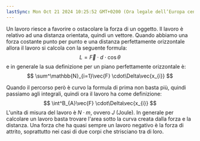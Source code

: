 ```yaml
---
lastSync: Mon Oct 21 2024 10:25:52 GMT+0200 (Ora legale dell’Europa centrale)
---
```

Un lavoro riesce a favorire o ostacolare la forza di un oggetto. Il lavoro è relativo ad una distanza orientata, quindi un vettore. Quando abbiamo una forza costante punto per punto e una distanza perfettamente orizzontale allora il lavoro si calcola con la seguente formula:
$$
L=\vec{F}\cdot d \cdot\cos \theta
$$
e in generale la sua definizione per un piano perfettamente orizzontale è:
$$
\sum^\mathbb{N}_{i=1}\vec{F} \cdot\Delta\vec{x_{i}}
$$

Quando il percorso però è curvo la formula di prima non basta più, quindi passiamo agli integrali, quindi ora il lavoro ha come definizione:
$$
\int^B_{A}\vec{F} \cdot\Delta\vec{x_{i}}
$$
L'unita di misura del lavoro è $N\cdot m$, ovvero $J$ (Joule).
In generale per calcolare un lavoro basta trovare l'area sotto la curva creata dalla forza e la distanza.
Una forza che ha quasi sempre un lavoro negativo è la forza di attrito, soprattutto nei casi di due corpi che strisciano tra di loro.